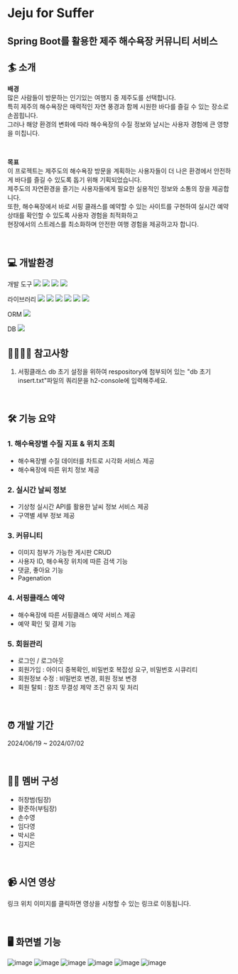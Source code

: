# Jeju for Suffer
## Spring Boot를 활용한 제주 해수욕장 커뮤니티 서비스

## 🏄 소개
**배경**   
많은 사람들이 방문하는 인기있는 여행지 중 제주도를 선택합니다.   
특히 제주의 해수욕장은 매력적인 자연 풍경과 함께 시원한 바다를 즐길 수 있는 장소로 손꼽힙니다.    
그러나 해양 환경의 변화에 따라 해수욕장의 수질 정보와 날시는 사용자 경험에 큰 영향을 미칩니다.   


<br>

**목표**    
이 프로젝트는 제주도의 해수욕장 방문을 계획하는 사용자들이 더 나은 환경에서 안전하게 바다를 즐길 수 있도록 돕기 위해 기획되었습니다.   
제주도의 자연환경을 즐기는 사용자들에게 필요한 실용적인 정보와 소통의 장을 제공합니다.   
또한, 해수욕장에서 바로 서핑 클래스를 예약할 수 있는 사이트를 구현하여 실시간 예약 상태를 확인할 수 있도록 사용자 경험을 최적화하고    
현장에서의 스트레스를 최소화하며 안전한 여행 경험을 제공하고자 합니다.    

<br>

    
## 💻 개발환경
개발 도구 <img src="https://img.shields.io/badge/SpringBoot-088A08"> <img src="https://img.shields.io/badge/HTML-FF0000"> <img src="https://img.shields.io/badge/CSS-013ADF"> <img src="https://img.shields.io/badge/JavaScript-D7DF01">

라이브러리 <img src="https://img.shields.io/badge/Lombok-AC58FA"> <img src="https://img.shields.io/badge/thymeleaf-FF00FF"> <img src="https://img.shields.io/badge/security-01A9DB"> <img src="https://img.shields.io/badge/jackson-688A08"> <img src="https://img.shields.io/badge/validation-61210B"> <img src="https://img.shields.io/badge/dataformat-DF0101">

ORM  <img src="https://img.shields.io/badge/JPA-FA8258"> 

DB  <img src="https://img.shields.io/badge/H2-013ADF"> 
<br>

## 🙋‍♂️🙋‍♀️ 참고사항
1. 서핑클래스 db 초기 설정을 위하여 respository에 첨부되어 있는 "db 초기 insert.txt"파일의 쿼리문을 h2-console에 입력해주세요.
   
<br>

## 🛠 기능 요약
### 1. 해수욕장별 수질 지표 & 위치 조회
- 해수욕장별 수질 데이터를 차트로 시각화 서비스 제공
- 해수욕장에 따른 위치 정보 제공
### 2. 실시간 날씨 정보
- 기상청 실시간 API를 활용한 날씨 정보 서비스 제공
- 구역별 세부 정보 제공
### 3. 커뮤니티
- 이미지 첨부가 가능한 게시판 CRUD
- 사용자 ID, 해수욕장 위치에 따른 검색 기능
- 댓글, 좋아요 기능
- Pagenation
### 4. 서핑클래스 예약
- 해수욕장에 따른 서핑클래스 예약 서비스 제공
- 예약 확인 및 결제 기능
### 5. 회원관리
- 로그인 / 로그아웃
- 회원가입 : 아이디 중복확인, 비밀번호 복잡성 요구, 비밀번호 시큐리티
- 회원정보 수정 : 비밀번호 변경, 회원 정보 변경
- 회원 탈퇴 : 참조 무결성 제약 조건 유지 및 처리

<br>


## ⏰ 개발 기간
2024/06/19 ~ 2024/07/02

<br>

## 👩‍💻 멤버 구성
- 허창범(팀장)
- 황준하(부팀장)
- 손수영
- 임다영  
- 박시은
- 김지은

<br>


## 📹 시연 영상
링크 위치
이미지를 클릭하면 영상을 시청할 수 있는 링크로 이동됩니다.

<br>

## 🖥 화면별 기능
![image](https://github.com/GSITM-Team3/spring-environment-monitoring/assets/144106932/a9c79da1-d590-41ca-bd2f-4d5ee1a8b192)
![image](https://github.com/GSITM-Team3/spring-environment-monitoring/assets/144106932/04efb51b-cf80-47fd-995c-5ca893f3ad2d)
![image](https://github.com/GSITM-Team3/spring-environment-monitoring/assets/144106932/454314ba-f7e7-41be-9067-00de14ba25dd)
![image](https://github.com/GSITM-Team3/spring-environment-monitoring/assets/144106932/04b0d606-3c74-40c2-bf2e-28a195c0dffb)
![image](https://github.com/GSITM-Team3/spring-environment-monitoring/assets/144106932/4c6c943c-7cf8-4328-9bda-e5b40bd12925)
![image](https://github.com/GSITM-Team3/spring-environment-monitoring/assets/144106932/4563829f-a5d4-46b5-a385-13b651018350)
